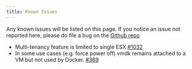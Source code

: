 ```yaml
---
title: Known Issues
---
```


Any known issues will be listed on this page. If you notice an issue not reported here, please do file a bug on the [Github repo](https://github.com/vmware/docker-volume-vsphere)

-  Multi-tenancy feature is limited to single ESX [#1032](https://github.com/vmware/docker-volume-vsphere/issues/1032)
-  In some use cases (e.g. force power off) vmdk remains attached to a VM but not used by Docker. [#369](https://github.com/vmware/docker-volume-vsphere/issues/369)